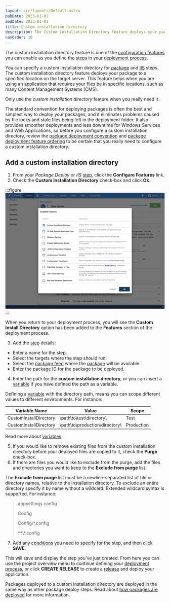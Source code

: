 ```yaml
---
layout: src/layouts/Default.astro
pubDate: 2023-01-01
modDate: 2023-01-01
title: Custom installation directory
description: The Custom Installation Directory feature deploys your package to a specific location on the server.
navOrder: 10
---
```


The custom installation directory feature is one of the [configuration features](/docs/projects/steps/configuration-features/) you can enable as you define the [steps](/docs/projects/steps/) in your [deployment process](/docs/projects/deployment-process).

You can specify a custom installation directory for [package](/docs/deployments/packages/) and [IIS](/docs/deployments/windows/iis-websites-and-application-pools) steps. The custom installation directory feature deploys your package to a specified location on the target server. This feature helps when you are using an application that requires your files be in specific locations, such as many Content Management Systems (CMS).

Only use the *custom installation directory* feature when you really need it.

The standard convention for deploying packages is often the best and simplest way to deploy your packages, and it eliminates problems caused by file locks and stale files being left in the deployment folder. It also provides smoother deployments and less downtime for Windows Services and Web Applications, so before you configure a custom installation directory, review the [package deployment convention](/docs/deployments/packages/) and [package deployment feature ordering](/docs/deployments/packages/package-deployment-feature-ordering) to be certain that you really need to configure a custom installation directory.

## Add a custom installation directory

1. From your *Package Deploy* or *IIS* [step](/docs/projects/steps), click the **Configure Features** link.
2. Check the **Custom Installation Directory** check-box and click **Ok**.

:::figure
![Custom Installation Directory option](/docs/projects/steps/configuration-features/images/custom-installation-directory.png)
:::

When you return to your deployment process, you will see the **Custom Install Directory** option has been added to the **Features** section of the deployment process.

3. Add the [step](/docs/projects/steps) details:
  - Enter a name for the step.
  - Select the targets where the step should run.
  - Select the [package feed](/docs/packaging-applications/package-repositories/) where the [package](/docs/packaging-applications) will be available.
  - Enter the [package ID](/docs/packaging-applications/#package-id) for the package to be deployed.
4. Enter the path for the **custom installation directory**, or you can insert a [variable](/docs/projects/variables) if you have defined the path as a variable.

Defining a [variable](/docs/projects/variables) with the directory path, means you can scope different values to different environments. For instance:

 | Variable Name    | Value     | Scope    |
 | ----------------------- | --------------- | -------- |
 | CustomInstallDirectory | \path\to\test\directory\ | Test |
 | CustomInstallDirectory | \path\to\production\directory\ | Production |

 Read more about [variables](/docs/projects/variables).

5. If you would like to remove existing files from the custom installation directory before your deployed files are copied to it, check the **Purge** check-box.
6. If there are files you would like to exclude from the purge, add the files and directories you want to keep to the **Exclude from purge** list.

The **Exclude from purge** list must be a newline-separated list of file or directory names, relative to the installation directory. To exclude an entire directory specify it by name without a wildcard. Extended wildcard syntax is supported. For instance:

> appsettings.config
>
> Config
>
> Config\\*.config
>
> **\\*.config

7. Add any [conditions](/docs/projects/steps/conditions) you need to specify for the step, and then click **SAVE**.

This will save and display the step you've just created. From here you can use the project overview menu to continue defining your [deployment process](/docs/projects/deployment-process/), or click **CREATE RELEASE** to create a [release](/docs/releases) and deploy your application.

Packages deployed to a custom installation directory are deployed in the same way as other package deploy steps. Read about [how packages are deployed](/docs/deployments/packages/#how-packages-are-deployed) for more information.
